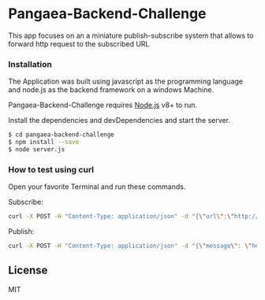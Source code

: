 # Pangaea-Backend-Challenge

This app focuses on an a miniature publish-subscribe system that allows to forward http request to the subscribed URL

### Installation

The Application was built using javascript as the programming language and node.js as the backend framework on a windows Machine.

Pangaea-Backend-Challenge requires [Node.js](https://nodejs.org/) v8+ to run.

Install the dependencies and devDependencies and start the server.

```sh
$ cd pangaea-backend-challenge
$ npm install --save
$ node server.js
```

### How to test using curl

Open your favorite Terminal and run these commands.

Subscribe:

```sh
curl -X POST -H "Content-Type: application/json" -d "{\"url\":\"http://localhost:8000/event\"}" http://localhost:8000/subscribe/topic1
```

Publish:

```sh
curl -X POST -H "Content-Type: application/json" -d "{\"message\": \"hello\"}" http://localhost:8000/publish/topic1
```

## License

MIT
